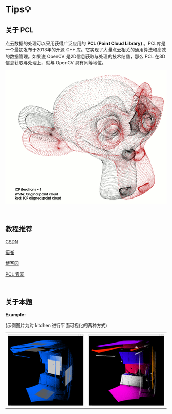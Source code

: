 # Tips💡

## 关于 PCL

点云数据的处理可以采用获得广泛应用的 **PCL (Point Cloud Library)** 。PCL库是一个最初发布于2013年的开源 C++ 库。它实现了大量点云相关的通用算法和高效的数据管理。如果说 OpenCV 是2D信息获取与处理的技术结晶，那么 PCL 在3D信息获取与处理上，就与 OpenCV 具有同等地位。

![icp](../img/icp.gif)

<br>

## 教程推荐

[CSDN](https://blog.csdn.net/qq_42994487/article/details/130628125)

[语雀](https://www.yuque.com/huangzhongqing/pcl)

[博客园](https://www.cnblogs.com/li-yao7758258/category/954066.html)

[PCL 官网](https://pointclouds.org/)

<br>

## 关于本题

**Example:**

(示例图片为对 kitchen 进行平面可视化的两种方式)

|  |  |
|--|--|
|![see_plane1](../img/pcl1.png)|![see_plane2](../img/pcl2.png)|
